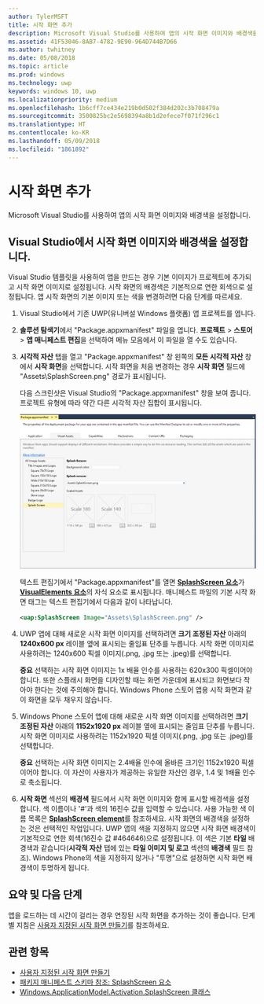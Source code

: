 ```yaml
---
author: TylerMSFT
title: 시작 화면 추가
description: Microsoft Visual Studio를 사용하여 앱의 시작 화면 이미지와 배경색을 설정합니다.
ms.assetid: 41F53046-8AB7-4782-9E90-964D744B7D66
ms.author: twhitney
ms.date: 05/08/2018
ms.topic: article
ms.prod: windows
ms.technology: uwp
keywords: windows 10, uwp
ms.localizationpriority: medium
ms.openlocfilehash: 1b6cff7ce434e219b0d502f384d202c3b708479a
ms.sourcegitcommit: 3500825bc2e5698394a8b1d2efece7f071f296c1
ms.translationtype: HT
ms.contentlocale: ko-KR
ms.lasthandoff: 05/09/2018
ms.locfileid: "1861892"
---
```

# <a name="add-a-splash-screen"></a>시작 화면 추가

Microsoft Visual Studio를 사용하여 앱의 시작 화면 이미지와 배경색을 설정합니다.

## <a name="set-the-splash-screen-image-and-background-color-in-visual-studio"></a>Visual Studio에서 시작 화면 이미지와 배경색을 설정합니다.

Visual Studio 템플릿을 사용하여 앱을 만드는 경우 기본 이미지가 프로젝트에 추가되고 시작 화면 이미지로 설정됩니다. 시작 화면의 배경색은 기본적으로 연한 회색으로 설정됩니다. 앱 시작 화면의 기본 이미지 또는 색을 변경하려면 다음 단계를 따르세요.

1. Visual Studio에서 기존 UWP(유니버설 Windows 플랫폼) 앱 프로젝트를 엽니다.
2. **솔루션 탐색기**에서 "Package.appxmanifest" 파일을 엽니다. **프로젝트** &gt; **스토어** &gt; **앱 매니페스트 편집**을 선택하여 메뉴 모음에서 이 파일을 열 수도 있습니다.
3. **시각적 자산** 탭을 열고 "Package.appxmanifest" 창 왼쪽의 **모든 시각적 자산** 창에서 **시작 화면**을 선택합니다. 시작 화면을 처음 변경하는 경우 **시작 화면** 필드에 "Assets\\SplashScreen.png" 경로가 표시됩니다.

    다음 스크린샷은 Visual Studio의 "Package.appxmanifest" 창을 보여 줍니다. 프로젝트 유형에 따라 약간 다른 시각적 자산 집합이 표시됩니다.

    ![Visual Studio 2017의 "Package.appxmanifest" 창 스크린샷](images/appmanifest.png)

    텍스트 편집기에서 "Package.appxmanifest"를 열면 [**SplashScreen 요소**](https://msdn.microsoft.com/library/windows/apps/br211467)가 [**VisualElements 요소**](https://msdn.microsoft.com/library/windows/apps/br211471)의 자식 요소로 표시됩니다. 매니페스트 파일의 기본 시작 화면 태그는 텍스트 편집기에서 다음과 같이 나타납니다.

    ```xml
    <uap:SplashScreen Image="Assets\SplashScreen.png" />
    ```

4. UWP 앱에 대해 새로운 시작 화면 이미지를 선택하려면 **크기 조정된 자산** 아래의 **1240x600 px** 레이블 옆에 표시되는 줄임표 단추를 누릅니다. 시작 화면 이미지로 사용하려는 1240x600 픽셀 이미지(.png, .jpg 또는 .jpeg)를 선택합니다.

    **중요** 선택하는 시작 화면 이미지는 1x 배율 인수를 사용하는 620x300 픽셀이어야 합니다. 또한 스플래시 화면을 디자인할 때는 화면 가운데에 표시되고 화면보다 작아야 한다는 것에 주의해야 합니다. Windows Phone 스토어 앱용 시작 화면과 같이 화면을 모두 채우지 않습니다.

5. Windows Phone 스토어 앱에 대해 새로운 시작 화면 이미지를 선택하려면 **크기 조정된 자산** 아래의 **1152x1920 px** 레이블 옆에 표시되는 줄임표 단추를 누릅니다. 시작 화면 이미지로 사용하려는 1152x1920 픽셀 이미지(.png, .jpg 또는 .jpeg)를 선택합니다.

    **중요** 선택하는 시작 화면 이미지는 2.4배율 인수에 올바른 크기인 1152x1920 픽셀이어야 합니다. 이 자산이 사용자가 제공하는 유일한 자산인 경우, 1.4 및 1배율 인수로 축소됩니다.

6. **시작 화면** 섹션의 **배경색** 필드에서 시작 화면 이미지와 함께 표시할 배경색을 설정합니다. 색 이름이나 '\#'과 색의 16진수 값을 입력할 수 있습니다. 사용 가능한 색 이름 목록은 [**SplashScreen element**](https://msdn.microsoft.com/library/windows/apps/br211467)를 참조하세요. 시작 화면의 배경색을 설정하는 것은 선택적인 작업입니다. UWP 앱의 색을 지정하지 않으면 시작 화면 배경색이 기본적으로 연한 회색(16진수 값 \#464646)으로 설정됩니다. 이 색은 기본 **타일** 배경색과 같습니다(**시각적 자산** 탭에 있는 **타일 이미지 및 로고** 섹션의 **배경색** 필드 참조). Windows Phone의 색을 지정하지 않거나 "투명"으로 설정하면 시작 화면 배경색이 투명하게 됩니다.

## <a name="summary-and-next-steps"></a>요약 및 다음 단계

앱을 로드하는 데 시간이 걸리는 경우 연장된 시작 화면을 추가하는 것이 좋습니다. 단계별 지침은 [사용자 지정된 시작 화면 만들기](create-a-customized-splash-screen.md)를 참조하세요.

## <a name="related-topics"></a>관련 항목

* [사용자 지정된 시작 화면 만들기](create-a-customized-splash-screen.md)
* [패키지 매니페스트 스키마 참조: SplashScreen 요소](https://msdn.microsoft.com/library/windows/apps/br211467)
* [Windows.ApplicationModel.Activation.SplashScreen 클래스](https://msdn.microsoft.com/library/windows/apps/br224763)